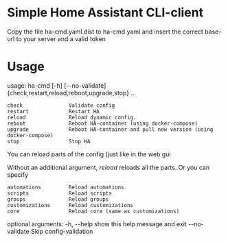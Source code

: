 # Simple Home Assistant CLI-client

Copy the file ha-cmd.yaml.dist to ha-cmd.yaml and insert the correct base-url to your server and a valid token

# Usage

usage: ha-cmd [-h] [--no-validate] {check,restart,reload,reboot,upgrade,stop} ...

    check               Validate config
    restart             Restart HA
    reload              Reload dynamic config. 
    reboot              Reboot HA-container (using docker-compose)
    upgrade             Reboot HA-container and pull new version (using docker-compose)
    stop                Stop HA

You can reload parts of the config (just like in the web gui

Without an additional argument, _reload_ reloads all the parts.
Or you can specify

    automations         Reload automations
    scripts             Reload scripts
    groups              Reload groups
    customizations      Reload customizations
    core                Reload core (same as customizations)

optional arguments:
  -h, --help            show this help message and exit
  --no-validate         Skip config-validation


